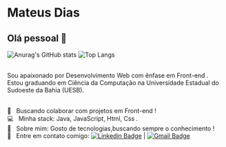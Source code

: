 # Mateus Dias

## Olá pessoal 👋


![Anurag's GitHub stats](https://github-readme-stats.vercel.app/api?username=codethi&show_icons=true&theme=highcontrast) ![Top Langs](https://github-readme-stats.vercel.app/api/top-langs/?username=codethi&layout=compact&theme=highcontrast)

<br/> Sou apaixonado por Desenvolvimento Web com ênfase em Front-end .
<br/> Estou graduando em Ciência da Computação na Universidade Estadual do Sudoeste da Bahia (UESB).

<br/> :purple_heart: &nbsp; Buscando colaborar com projetos em Front-end !
<br/> :computer: &nbsp; Minha stack: Java, JavaScript, Html, Css .
<br/> 💬  &nbsp; Sobre mim: Gosto de tecnologias,buscando sempre o conhecimento !
<br/> :email: &nbsp; Entre em contato comigo: [![Linkedin Badge](https://img.shields.io/badge/-MateusDias-blue?style=flat-square&logo=Linkedin&logoColor=white&link=https://www.linkedin.com/in/mateus-dias-507492168/)](https://www.linkedin.com/in/mateus-dias-507492168/) 
| 
[![Gmail Badge](https://img.shields.io/badge/-MateusDias-c14438?style=flat-square&logo=Gmail&logoColor=white&link=mailto:teu.dias00@gmail.com)](mailto:teu.dias00@gmail.com)
